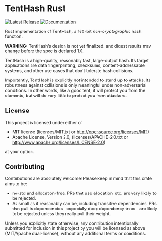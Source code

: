 # TentHash Rust

[![Latest Release][crates-io-badge]][crates-io-url]
[![Documentation][docs-rs-img]][docs-rs-url]

Rust implementation of TentHash, a 160-bit *non-cryptographic* hash function.

**WARNING:** TentHash's design is not yet finalized, and digest results may change before the spec is declared 1.0.

TentHash is a high-quality, reasonably fast, large-output hash.  Its target applications are data fingerprinting, checksums, content-addressable systems, and other use cases that don't tolerate hash collisions.

Importantly, TentHash is explicitly *not* intended to stand up to attacks.  Its robustness against collisions is only meaningful under non-adversarial conditions.  In other words, like a good tent, it will protect you from the elements, but will do very little to protect you from attackers.


## License

This project is licensed under either of

* MIT license (licenses/MIT.txt or http://opensource.org/licenses/MIT)
* Apache License, Version 2.0, (licenses/APACHE-2.0.txt or http://www.apache.org/licenses/LICENSE-2.0)

at your option.


## Contributing

Contributions are absolutely welcome!  Please keep in mind that this crate aims to be:

* no-std and allocation-free.  PRs that use allocation, etc. are very likely to be rejected.
* As small as it reasonably can be, including transitive dependencies.  PRs that pull in dependencies--especially deep dependency trees--are likely to be rejected unless they really pull their weight.

Unless you explicitly state otherwise, any contribution intentionally submitted for inclusion in this project by you will be licensed as above (MIT/Apache dual-license), without any additional terms or conditions.


[crates-io-badge]: https://img.shields.io/crates/v/tenthash.svg
[crates-io-url]: https://crates.io/crates/tenthash
[docs-rs-img]: https://docs.rs/tenthash/badge.svg
[docs-rs-url]: https://docs.rs/tenthash
